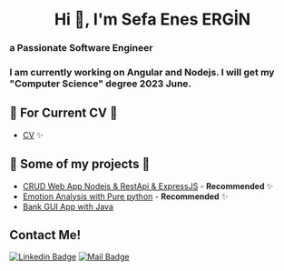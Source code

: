 
<h1 align="center">Hi 👋, I'm Sefa Enes ERGİN</h1>
<h3 align="left">a Passionate Software Engineer</h3>
<h3 align="left"> I am currently working on Angular and Nodejs. I will get my "Computer Science" degree 2023 June.</h3>

## 📎  For Current CV 📎

- [CV](https://github.com/sefaenesergin/CV)  ✨


## 🎨  Some of my projects 🎨 

- [CRUD Web App Nodejs & RestApi & ExpressJS](https://github.com/sefaenesergin/crudWithNodejs) - **Recommended** ✨
- [Emotion Analysis with Pure python](https://github.com/sefaenesergin/pure-emotion-analysis-with-python) - **Recommended** ✨
- [Bank GUI App with Java](https://github.com/sefaenesergin/bankGUIappWithJava) 

## Contact Me!

[![Linkedin Badge](https://img.shields.io/badge/linkedin-%230077B5.svg?&style=for-the-badge&logo=linkedin&logoColor=white)](https://www.linkedin.com/in/sefa-enes-ergin)
[![Mail Badge](https://img.shields.io/badge/email-c14438?style=for-the-badge&logo=Gmail&logoColor=white&link=mailto:sefaenesergin@gmail.com)](mailto:sefaenesergin@gmail.com)

